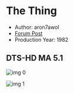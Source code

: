 # The Thing

* Author: aron7awol
* [Forum Post](https://www.avsforum.com/threads/bass-eq-for-filtered-movies.2995212/post-57713234)
* Production Year: 1982

## DTS-HD MA 5.1

![img 0](https://i.imgur.com/KBCZDY3.jpg)

![img 1](https://i.imgur.com/tr8Ju6L.png)

